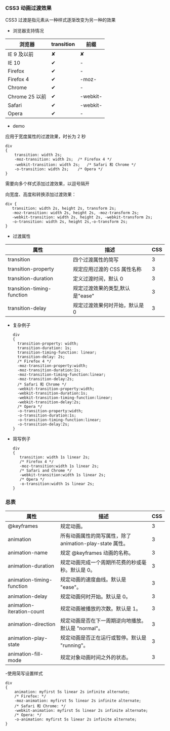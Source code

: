 
### CSS3 动画过渡效果

CSS3 过渡是指元素从一种样式逐渐改变为另一种的效果

- 浏览器支持情况

浏览器             |transition|前缀
------------------|-------------|--------
IE 9 及以前        |     ✘      |     ✘    
IE 10             |     ✔      |      - 
Firefox           |     ✔      |      -  
Firefox 4         |     ✔      |     -moz-     
Chrome            |     ✔      |      -
Chrome 25 以前    |     ✔      |     -webkit-  
Safari            |     ✔      |     -webkit-    
Opera             |     ✔      |      -  
   
- demo
   
应用于宽度属性的过渡效果，时长为 2 秒
   
    div
    {
        transition: width 2s;
        -moz-transition: width 2s;	/* Firefox 4 */
        -webkit-transition: width 2s;	/* Safari 和 Chrome */
        -o-transition: width 2s;	/* Opera */
    }    
    
需要向多个样式添加过渡效果，以逗号隔开

向宽度、高度和转换添加过渡效果：
    
    div {
       transition: width 2s, height 2s, transform 2s;
       -moz-transition: width 2s, height 2s, -moz-transform 2s;
       -webkit-transition: width 2s, height 2s, -webkit-transform 2s;
       -o-transition: width 2s, height 2s,-o-transform 2s;
    }
    
- 过渡属性
    
属性	  |描述	|CSS
------|-----|-----------------------------------
transition	               |四个过渡属性的简写               |3
transition-property	       |规定应用过渡的 CSS 属性名称	   |3
transition-duration	       |定义过渡时间，默认 0	           |3
transition-timing-function |规定过渡效果的类型,默认是"ease"   |3
transition-delay	       |规定过渡效果何时开始，默认是0	   |3

- 复杂例子

      div
      {
        transition-property: width;
        transition-duration: 1s;
        transition-timing-function: linear;
        transition-delay: 2s;
        /* Firefox 4 */
        -moz-transition-property:width;
        -moz-transition-duration:1s;
        -moz-transition-timing-function:linear;
        -moz-transition-delay:2s;
        /* Safari 和 Chrome */
        -webkit-transition-property:width;
        -webkit-transition-duration:1s;
        -webkit-transition-timing-function:linear;
        -webkit-transition-delay:2s;
        /* Opera */
        -o-transition-property:width;
        -o-transition-duration:1s;
        -o-transition-timing-function:linear;
        -o-transition-delay:2s;
      }

- 简写例子

      div
      {
         transition: width 1s linear 2s;
         /* Firefox 4 */
         -moz-transition:width 1s linear 2s;
         /* Safari and Chrome */
         -webkit-transition:width 1s linear 2s;
         /* Opera */
         -o-transition:width 1s linear 2s;
      }

### 总表

属性  |	描述	  | CSS
-----|--------| ------
@keyframes |	规定动画。	|3
animation	|所有动画属性的简写属性，除了 animation-play-state 属性。	|3
animation-name	|规定 @keyframes 动画的名称。	|3
animation-duration	|规定动画完成一个周期所花费的秒或毫秒。默认是 0。	|3
animation-timing-function	|规定动画的速度曲线。默认是 "ease"。	|3
animation-delay	|规定动画何时开始。默认是 0。	|3
animation-iteration-count	|规定动画被播放的次数。默认是 1。	|3
animation-direction	|规定动画是否在下一周期逆向地播放。默认是 "normal"。	|3
animation-play-state	|规定动画是否正在运行或暂停。默认是 "running"。	|3
animation-fill-mode	|规定对象动画时间之外的状态。	|3

-使用简写设置样式

    div
    {
        animation: myfirst 5s linear 2s infinite alternate;
        /* Firefox: */
        -moz-animation: myfirst 5s linear 2s infinite alternate;
        /* Safari 和 Chrome: */
        -webkit-animation: myfirst 5s linear 2s infinite alternate;
        /* Opera: */
        -o-animation: myfirst 5s linear 2s infinite alternate;
    }